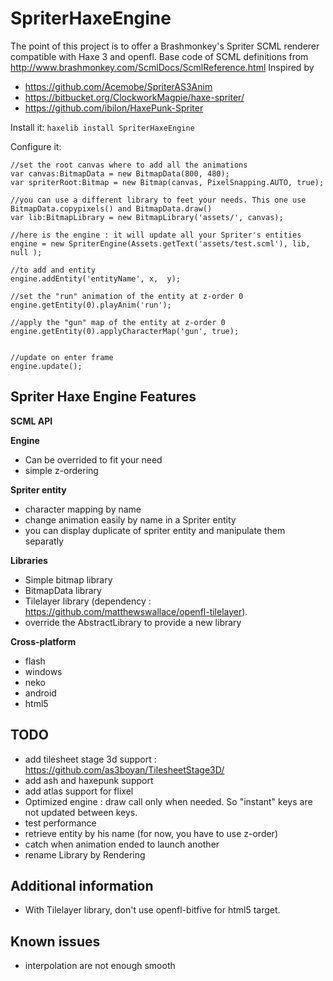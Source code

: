 SpriterHaxeEngine 
=============

The point of this project is to offer a Brashmonkey's Spriter SCML renderer compatible with Haxe 3 and openfl.
Base code of SCML definitions from http://www.brashmonkey.com/ScmlDocs/ScmlReference.html 
Inspired by 
 - https://github.com/Acemobe/SpriterAS3Anim
 - https://bitbucket.org/ClockworkMagpie/haxe-spriter/
 - https://github.com/ibilon/HaxePunk-Spriter

Install it:
``haxelib install SpriterHaxeEngine``

Configure it:

```as3
//set the root canvas where to add all the animations
var canvas:BitmapData = new BitmapData(800, 480);
var spriterRoot:Bitmap = new Bitmap(canvas, PixelSnapping.AUTO, true);

//you can use a different library to feet your needs. This one use BitmapData.copypixels() and BitmapData.draw()
var lib:BitmapLibrary = new BitmapLibrary('assets/', canvas);

//here is the engine : it will update all your Spriter's entities
engine = new SpriterEngine(Assets.getText('assets/test.scml'), lib, null );
		
//to add and entity
engine.addEntity('entityName', x,  y);

//set the "run" animation of the entity at z-order 0
engine.getEntity(0).playAnim('run');

//apply the "gun" map of the entity at z-order 0
engine.getEntity(0).applyCharacterMap('gun', true);


//update on enter frame
engine.update();
```

Spriter Haxe Engine Features
--------------

**SCML API**

**Engine**
 - Can be overrided to fit your need
 - simple z-ordering
 
**Spriter entity**
 - character mapping by name
 - change animation easily by name in a Spriter entity
 - you can display duplicate of spriter entity and manipulate them separatly

**Libraries**
 - Simple bitmap library
 - BitmapData library
 - Tilelayer library (dependency : https://github.com/matthewswallace/openfl-tilelayer).
 - override the AbstractLibrary to provide a new library

**Cross-platform**
 - flash
 - windows
 - neko
 - android
 - html5

TODO
----
 - add tilesheet stage 3d support : https://github.com/as3boyan/TilesheetStage3D/
 - add ash and haxepunk support
 - add atlas support for flixel
 - Optimized engine : draw call only when needed. So "instant" keys are not updated between keys.
 - test performance
 - retrieve entity by his name (for now, you have to use z-order)
 - catch when animation ended to launch another
 - rename Library by Rendering

Additional information
------------
 - With Tilelayer library, don't use openfl-bitfive for html5 target.
 
 
Known issues
------------
 - interpolation are not enough smooth
 
